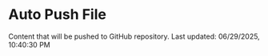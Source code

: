 # Auto Push File

Content that will be pushed to GitHub repository.
Last updated: 06/29/2025, 10:40:30 PM